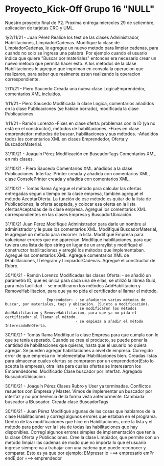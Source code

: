 # Proyecto_Kick-Off Grupo 16 "NULL"

Nuestro proyecto final de P2.
Proxima entrega miercoles 29 de setiembre, aplicacion de tarjetas CRC y UML.


1y2/11/21 - Juan Pérez
Realice los test de las clases Administrador, Habilitaciones, LimpiadorCadenas.
Modifique la clase de LimpiadorCadenas, le agregue un nuevo metodo para limpiar cadenas, para cuando no solo se ingresa una palabra. Por ejemplo cuando el usuario indica que quiere "Buscar por materiales" entonces era necesario crear un nuevo metodo que permita hacer esto.
A los metodos de la clase Habilitaciones le agregue que impriman en consola la operacion que realizaron, para saber que realmente esten realizando la operacion correspondiente.

2/11/21 - Piero Saucedo
Creada una nueva clase LogicaEmprendedor, comentarios XML incluídos.


1/11/21 - Piero Saucedo
Modificada la clase Logica, comentarios añadidos en la clase Publicaciones (se habían borrado), modificada la clase Publicaciones

1/11/21 - Ramón Lorenzo
-Fixes en clase oferta: problemas con la ID (ya no está en el constructor), métodos de habilitaciones.
-Fixes en clase emprendedor: métodos de buscar, habilitaciones y sus métodos.
-Añadidos todos los comentarios XML en clases Emprendedor, Oferta y BuscadorMaterial.

31/10/21 - Joaquín Pérez
Modificación en BuscadorTags
Comentarios XML en mis clases.

31/10/21 - Piero Saucedo
Comentarios XML añadidos a la clase Publicaciones.
Interfaz IPrinter creada y añadida con comentarios XML, clase ConsolePrinter creada y añadida con comentarios XML.

31/10/21 - Tomás Rama
Agregué el método para calcular las ofertas entregadas segun x tiempo en la clase empresa, también agregué el método AceptarOferta. La función de ese método es quitar de la lista de Publicaciones, la oferta aceptada, y colocar esa oferta en la lista ofertasAceptadas de la clase empresa.
Agregué los comentarios XML correspondientes en las clases Empresa y BuscadorUbicación.


31/10/21 Juan Pérez
Modifiqué Administrador para darle un nombre al administrador y le puse los comentarios XML.
Modifiqué BuscadorMaterial, le agregué un método para recorrer la lista.
Modifiqué Empresa para solucionar errores que me aparecían.
Modifiqué habilitaciones, para que tuviera una lista de tipo string en lugar de un arraylist y modifiqué el constructor habilitaciones y arreglé los métodos que implementaban. Agregué los comentarios XML.
Agregué comentarios XML de IHabilitaciones, ITelegram y LimpiadorCadenas.
Agregué el constructor de Rubro.


30/10/21 - Ramón Lorenzo
Modificadas las clases Oferta: - se añadió un parámetro ID, que es única para cada una de ellas, se utilizó la libreía Guid, para más facilidad.
                               - se modificaron los métodos AddHabilitacion y RemoveHabilitacion, para que ya no pida el certificador al llamar el método.
                               
                       Emprendedor: - se añadieron varios métodos de buscar, por materiales, tags y ubicación. (Sujeto a modificación).
                                    - se modificaron los métodos AddHabilitacion y RemoveHabilitacion, para que ya no pida el certificador al llamar el método.
                                    - se empieza a añadir el método InteresadoEnOferta.


30/10/21 - Tomás Rama
Modifiqué la clase Empresa para que cumpla con lo que se tenía esperado.
Cuando se crea el producto, se puede poner la cantidad de habilitaciones que quieras, hasta que el usuario no quiera agregar.
Se pueden agregar habilitaciones a nivel de empresa.
Corregido error de que empresa no Implementaba IHabilitaciones bien.
Creadas listas para almacenar cuales ofertas se compraron por un emprendedor(Esto lo acepta la empresa), otra lista para cuales ofertas se interesaron 
los Emprendedores.
Modificado Clase buscador por interfaz.
Agregado BuscadorUbicacion.

30/10/21 - Joaquín Pérez
Clases Rubro y User ya terminadas.
Conflictos resueltos con Empresa y Master.
Vimos de implementar un buscador por interfaz y no por herencia de la forma vista anteriormente.
Cambiada buscador a IBuscador. Creada clase BuscadorTags

30/10/21 - Juan Pérez
Modifiqué algunas de las cosas que hablamos de la clase Habilitaciones y corregí algunos errores que estaban en el programa.
Dentro de las modificaciones que hice en Habilitaciones, cree la lista y el método para poder ver la lista de todas las habilitaciones que hay disponibles.
Corregí algunos errores simples de implementación que tenia la clase Oferta y Publicaciones.
Cree la clase Limpiador, que permite con un metodo limpiar las cadenas de modo que no importa lo que el usuario ingrese siempre va a trabajar con una cadena que puede reconocer y comparar.
Esto es ya que por ejemplo: EMpresar io   ===>  empresario
                            emPr endE,dor     ===> emprendedor


